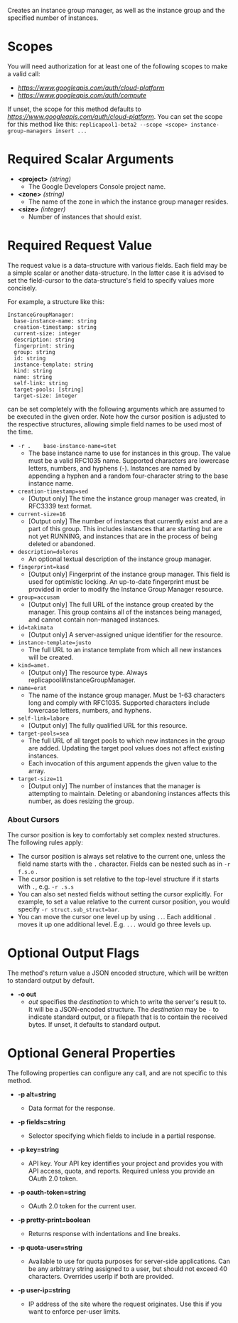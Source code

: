 Creates an instance group manager, as well as the instance group and the specified number of instances.
# Scopes

You will need authorization for at least one of the following scopes to make a valid call:

* *https://www.googleapis.com/auth/cloud-platform*
* *https://www.googleapis.com/auth/compute*

If unset, the scope for this method defaults to *https://www.googleapis.com/auth/cloud-platform*.
You can set the scope for this method like this: `replicapool1-beta2 --scope <scope> instance-group-managers insert ...`
# Required Scalar Arguments
* **&lt;project&gt;** *(string)*
    - The Google Developers Console project name.
* **&lt;zone&gt;** *(string)*
    - The name of the zone in which the instance group manager resides.
* **&lt;size&gt;** *(integer)*
    - Number of instances that should exist.
# Required Request Value

The request value is a data-structure with various fields. Each field may be a simple scalar or another data-structure.
In the latter case it is advised to set the field-cursor to the data-structure's field to specify values more concisely.

For example, a structure like this:
```
InstanceGroupManager:
  base-instance-name: string
  creation-timestamp: string
  current-size: integer
  description: string
  fingerprint: string
  group: string
  id: string
  instance-template: string
  kind: string
  name: string
  self-link: string
  target-pools: [string]
  target-size: integer

```

can be set completely with the following arguments which are assumed to be executed in the given order. Note how the cursor position is adjusted to the respective structures, allowing simple field names to be used most of the time.

* `-r .    base-instance-name=stet`
    - The base instance name to use for instances in this group. The value must be a valid RFC1035 name. Supported characters are lowercase letters, numbers, and hyphens (-). Instances are named by appending a hyphen and a random four-character string to the base instance name.
* `creation-timestamp=sed`
    - [Output only] The time the instance group manager was created, in RFC3339 text format.
* `current-size=16`
    - [Output only] The number of instances that currently exist and are a part of this group. This includes instances that are starting but are not yet RUNNING, and instances that are in the process of being deleted or abandoned.
* `description=dolores`
    - An optional textual description of the instance group manager.
* `fingerprint=kasd`
    - [Output only] Fingerprint of the instance group manager. This field is used for optimistic locking. An up-to-date fingerprint must be provided in order to modify the Instance Group Manager resource.
* `group=accusam`
    - [Output only] The full URL of the instance group created by the manager. This group contains all of the instances being managed, and cannot contain non-managed instances.
* `id=takimata`
    - [Output only] A server-assigned unique identifier for the resource.
* `instance-template=justo`
    - The full URL to an instance template from which all new instances will be created.
* `kind=amet.`
    - [Output only] The resource type. Always replicapool#instanceGroupManager.
* `name=erat`
    - The name of the instance group manager. Must be 1-63 characters long and comply with RFC1035. Supported characters include lowercase letters, numbers, and hyphens.
* `self-link=labore`
    - [Output only] The fully qualified URL for this resource.
* `target-pools=sea`
    - The full URL of all target pools to which new instances in the group are added. Updating the target pool values does not affect existing instances.
    - Each invocation of this argument appends the given value to the array.
* `target-size=11`
    - [Output only] The number of instances that the manager is attempting to maintain. Deleting or abandoning instances affects this number, as does resizing the group.


### About Cursors

The cursor position is key to comfortably set complex nested structures. The following rules apply:

* The cursor position is always set relative to the current one, unless the field name starts with the `.` character. Fields can be nested such as in `-r f.s.o` .
* The cursor position is set relative to the top-level structure if it starts with `.`, e.g. `-r .s.s`
* You can also set nested fields without setting the cursor explicitly. For example, to set a value relative to the current cursor position, you would specify `-r struct.sub_struct=bar`.
* You can move the cursor one level up by using `..`. Each additional `.` moves it up one additional level. E.g. `...` would go three levels up.


# Optional Output Flags

The method's return value a JSON encoded structure, which will be written to standard output by default.

* **-o out**
    - *out* specifies the *destination* to which to write the server's result to.
      It will be a JSON-encoded structure.
      The *destination* may be `-` to indicate standard output, or a filepath that is to contain the received bytes.
      If unset, it defaults to standard output.
# Optional General Properties

The following properties can configure any call, and are not specific to this method.

* **-p alt=string**
    - Data format for the response.

* **-p fields=string**
    - Selector specifying which fields to include in a partial response.

* **-p key=string**
    - API key. Your API key identifies your project and provides you with API access, quota, and reports. Required unless you provide an OAuth 2.0 token.

* **-p oauth-token=string**
    - OAuth 2.0 token for the current user.

* **-p pretty-print=boolean**
    - Returns response with indentations and line breaks.

* **-p quota-user=string**
    - Available to use for quota purposes for server-side applications. Can be any arbitrary string assigned to a user, but should not exceed 40 characters. Overrides userIp if both are provided.

* **-p user-ip=string**
    - IP address of the site where the request originates. Use this if you want to enforce per-user limits.

